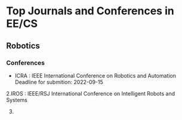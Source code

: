 # Top Journals and Conferences in EE/CS

## Robotics

### Conferences

* ICRA : IEEE International Conference on Robotics and Automation
    Deadline for submition: 2022-09-15
    
2.IROS : IEEE/RSJ International Conference on Intelligent Robots and Systems

3.
